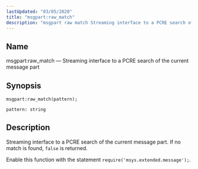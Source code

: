 ```yaml
---
lastUpdated: "03/05/2020"
title: "msgpart:raw_match"
description: "msgpart raw match Streaming interface to a PCRE search of the current message part msgpart raw match pattern Streaming interface to a PCRE search of the current message part If no match is found false is returned Enable this function with the statement require msys extended message..."
---
```


<a name="lua.ref.msgpart_raw_match"></a> 
## Name

msgpart:raw_match — Streaming interface to a PCRE search of the current message part

<a name="idp17120528"></a> 
## Synopsis

`msgpart:raw_match(pattern);`

`pattern: string`<a name="idp17123456"></a> 
## Description

Streaming interface to a PCRE search of the current message part. If no match is found, `false` is returned.

Enable this function with the statement `require('msys.extended.message');`.